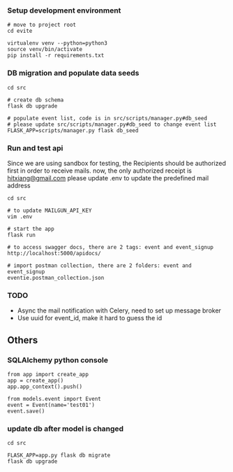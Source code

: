 ### Setup development environment
```
# move to project root
cd evite

virtualenv venv --python=python3
source venv/bin/activate
pip install -r requirements.txt
```

### DB migration and populate data seeds
```angular2html
cd src

# create db schema
flask db upgrade

# populate event list, code is in src/scripts/manager.py#db_seed
# please update src/scripts/manager.py#db_seed to change event list
FLASK_APP=scripts/manager.py flask db_seed
```

### Run and test api
Since we are using sandbox for testing, the Recipients should be authorized first 
in order to receive mails.
now, the only authorized receipt is hitxiang@gmail.com
please update .env to update the predefined mail address
```angular2html
cd src

# to update MAILGUN_API_KEY
vim .env

# start the app
flask run

# to access swagger docs, there are 2 tags: event and event_signup
http://localhost:5000/apidocs/

# import postman collection, there are 2 folders: event and event_signup
eventie.postman_collection.json 
```


### TODO
- Async the mail notification with Celery, need to set up message broker 
- Use uuid for event_id, make it hard to guess the id

## Others
### SQLAlchemy python console
```
from app import create_app
app = create_app()
app.app_context().push()

from models.event import Event
event = Event(name='test01')
event.save()
```

### update db after model is changed
```angular2html
cd src

FLASK_APP=app.py flask db migrate
flask db upgrade
```



